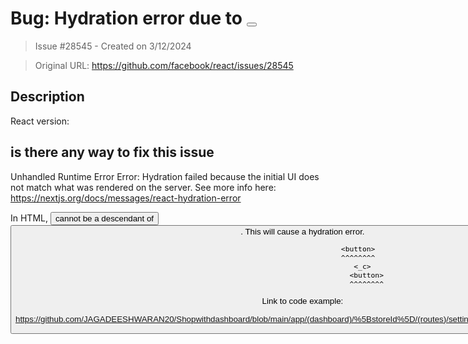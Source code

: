 # Bug: Hydration error due to <button> 

> Issue #28545 - Created on 3/12/2024

> Original URL: https://github.com/facebook/react/issues/28545

## Description



<!--
  Please provide a clear and concise description of what the bug is. Include
  screenshots if needed. Please test using the latest version of the relevant
  React packages to make sure your issue has not already been fixed.
-->

React version:

## is there any way to fix this issue
Unhandled Runtime Error
Error: Hydration failed because the initial UI does not match what was rendered on the server.
See more info here: https://nextjs.org/docs/messages/react-hydration-error

In HTML, <button> cannot be a descendant of <button>.
This will cause a hydration error.



                              <button>
                              ^^^^^^^^
                                <_c>
                                  <button>
                                  ^^^^^^^^

<!--
  Your bug will get fixed much faster if we can run your code and it doesn't
  have dependencies other than React. Issues without reproduction steps or
  code examples may be immediately closed as not actionable.
-->

Link to code example:

<!--
  Please provide a CodeSandbox (https://codesandbox.io/s/new), a link to a
  repository on GitHub, or provide a minimal code example that reproduces the
  problem. You may provide a screenshot of the application if you think it is
  relevant to your bug report. Here are some tips for providing a minimal
  example: https://stackoverflow.com/help/mcve.
-->

https://github.com/JAGADEESHWARAN20/Shopwithdashboard/blob/main/app/(dashboard)/%5BstoreId%5D/(routes)/settings/components/SettingsForm.tsx

